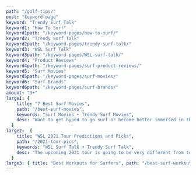 ```yaml
---
path: "/golf-tips/"
post: "keyword-page"
keyword: "Trendy Surf Talk"
keyword1: "How To Surf"
keyword1path: "/keyword-pages/how-to-surf/"
keyword2: "Trendy Surf Talk"
keyword2path: "/keyword-pages/trendy-surf-talk/"
keyword3: "WSL Surf Talk"
keyword3path: "/keyword-pages/WSL-surf-talk/"
keyword4: "Product Reviews"
keyword4path: "/keyword-pages/surf-product-reviews/"
keyword5: "Surf Movies"
keyword5path: "/keyword-pages/surf-movies/"
keyword6: "Surf Brands"
keyword6path: "/keyword-pages/surf-brands/"
amount: "3+"
large1: {
    title: "7 Best Surf Movies",
    path: "/best-surf-movies",
    keywords: "Surf Movies • Trendy Surf Movies",
    desc: "Want to get hyped to go surf or become better immersed in the surfing culture these are my 7 recommendations for the best surf movies",
  }
large2:  {
    title: "WSL 2021 Tour Predictions and Picks",
    path: "/2021-tour-pics",
    keywords: "WSL Surf Talk • Trendy Surf Talk",
    desc: "The upcoming 2021 tour is going to be very different from tours in the past, read this article to read about how it is going to be similar and how its going to be differnt. Also read who some of our picks are to win it!"
  }
large3: { title: "Best Workouts for Surfers", path: "/best-surf-workouts", keywords: "How To Surf • Trendy Surf Talk", desc: "Most of us are stuck in quarentine and wish we were out surfing, one way we can make sure our next session is great is to work on the muscles used in surfing with this workout guide!", }
---
```

